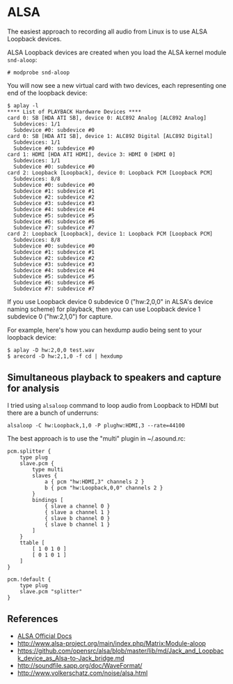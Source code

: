 # ALSA

The easiest approach to recording all audio from Linux is to use ALSA Loopback
devices.

ALSA Loopback devices are created when you load the ALSA kernel module
`snd-aloop`:

    # modprobe snd-aloop

You will now see a new virtual card with two devices, each representing one end
of the loopback device:

```
$ aplay -l
**** List of PLAYBACK Hardware Devices ****
card 0: SB [HDA ATI SB], device 0: ALC892 Analog [ALC892 Analog]
  Subdevices: 1/1
  Subdevice #0: subdevice #0
card 0: SB [HDA ATI SB], device 1: ALC892 Digital [ALC892 Digital]
  Subdevices: 1/1
  Subdevice #0: subdevice #0
card 1: HDMI [HDA ATI HDMI], device 3: HDMI 0 [HDMI 0]
  Subdevices: 1/1
  Subdevice #0: subdevice #0
card 2: Loopback [Loopback], device 0: Loopback PCM [Loopback PCM]
  Subdevices: 8/8
  Subdevice #0: subdevice #0
  Subdevice #1: subdevice #1
  Subdevice #2: subdevice #2
  Subdevice #3: subdevice #3
  Subdevice #4: subdevice #4
  Subdevice #5: subdevice #5
  Subdevice #6: subdevice #6
  Subdevice #7: subdevice #7
card 2: Loopback [Loopback], device 1: Loopback PCM [Loopback PCM]
  Subdevices: 8/8
  Subdevice #0: subdevice #0
  Subdevice #1: subdevice #1
  Subdevice #2: subdevice #2
  Subdevice #3: subdevice #3
  Subdevice #4: subdevice #4
  Subdevice #5: subdevice #5
  Subdevice #6: subdevice #6
  Subdevice #7: subdevice #7
```

If you use Loopback device 0 subdevice 0 ("hw:2,0,0" in ALSA's device naming
scheme) for playback, then you can use Loopback device 1 subdevice 0
("hw:2,1,0") for capture.

For example, here's how you can hexdump audio being sent to your loopback
device:
    
    $ aplay -D hw:2,0,0 test.wav
    $ arecord -D hw:2,1,0 -f cd | hexdump

## Simultaneous playback to speakers and capture for analysis

I tried using `alsaloop` command to loop audio from Loopback to HDMI but there
are a bunch of underruns:

    alsaloop -C hw:Loopback,1,0 -P plughw:HDMI,3 --rate=44100

The best approach is to use the "multi" plugin in ~/.asound.rc:

```
pcm.splitter {
    type plug
    slave.pcm {
        type multi
        slaves {
            a { pcm "hw:HDMI,3" channels 2 }
            b { pcm "hw:Loopback,0,0" channels 2 }
        }
        bindings [
            { slave a channel 0 }
            { slave a channel 1 }
            { slave b channel 0 }
            { slave b channel 1 }
        ]
    }
    ttable [
        [ 1 0 1 0 ]
        [ 0 1 0 1 ]
    ]
}

pcm.!default {
    type plug
    slave.pcm "splitter"
}
```

## References

- [ALSA Official Docs](http://www.alsa-project.org/alsa-doc/alsa-lib/pcm.html)
- http://www.alsa-project.org/main/index.php/Matrix:Module-aloop
- https://github.com/opensrc/alsa/blob/master/lib/md/Jack_and_Loopback_device_as_Alsa-to-Jack_bridge.md
- http://soundfile.sapp.org/doc/WaveFormat/
- http://www.volkerschatz.com/noise/alsa.html
